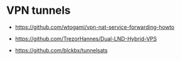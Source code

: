 # VPN tunnels

* https://github.com/wtogami/vpn-nat-service-forwarding-howto

* https://github.com/TrezorHannes/Dual-LND-Hybrid-VPS

* https://github.com/blckbx/tunnelsats